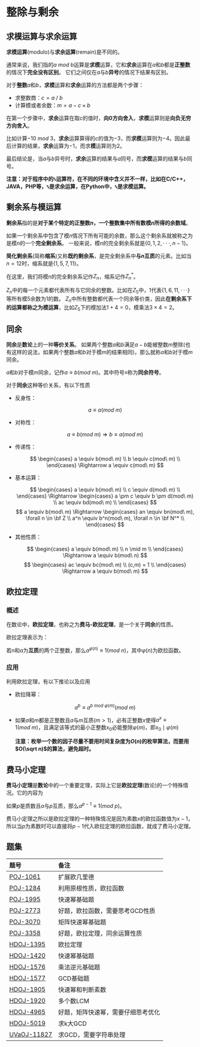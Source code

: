 # 整除与剩余

## 求模运算与求余运算

**求模运算**(modulo)与**求余运算**(remain)是不同的。

通常来说，我们指的$a\ mod\ b$运算是**求模**运算，它和**求余**运算在$a$和$b$都是**正整数**的情况下**完全没有区别**。
它们之间仅在$a$与$b$**异号**的情况下结果有区别。

对于**整数**$a$和$b$，**求模**运算和**求余**运算的方法都是两个步骤：

* 求整数商：$c = a\ /\ b$
* 计算模或者余数：$m = a - c \times b$

在第一个步骤中，**求余**运算在取$c$的值时，**向0方向舍入**，**求模**运算则是**向负无穷方向舍入**。

比如计算$-10\ mod\ 3$，**求余**运算算得的$c$的值为$-3$，而**求模**运算则为$-4$。因此最后计算的结果，**求余**运算为$-1$，而求**模**运算则为$2$。

最后结论是，当$a$与$b$异号时，**求余**运算的结果与$a$同号，而**求模**运算的结果与$b$同号。

**注意：对于程序中的`%`运算符，在不同的环境中含义并不一样，比如在C/C++，JAVA，PHP等，`%`是求余运算，在Python中，`%`是求模运算。**

## 剩余系与模运算

**剩余系**指的是**对于某个特定的正整数$n$，一个整数集中所有数模$n$所得的余数域**。

如果一个剩余系中包含了模$n$情况下所有可能的余数，那么这个剩余系就被称之为是模$n$的一个**完全剩余系**。
一般来说，模$n$的完全剩余系就是$\lbrace 0, 1, 2, ···, n-1 \rbrace$。

**简化剩余系**(简称**缩系**)又称**既约剩余系**，是完全剩余系中**与$n$互质**的元素。比如当$n = 12$时，缩系就是$\lbrace 1, 5, 7, 11 \rbrace$。

在这里，我们将模n的完全剩余系记作$Z_n$，缩系记作$Z_n^*$。

$Z_n$中的每一个元素都代表所有与它同余的整数。比如在$Z_5$中，$1$代表$\lbrace 1, 6, 11, ··· \rbrace$等所有模$5$余数为$1$的数。
$Z_n$中所有整数都代表一个同余等价类，因此**在剩余系下的运算都称之为模运算**，比如$Z_5$下的模加法$1 + 4 = 0$，模乘法$3 \times 4 = 2$。

## 同余

**同余**是**数论**上的一种**等价关系**。
如果两个整数$a$和$b$满足$a - b$能被整数$m$整除(也有这样的说法，如果两个整数$a$和$b$对于模$m$的结果相同)，那么就称$a$和$b$对于模$m$同余。

$a$和$b$对于模$m$同余，记作$a \equiv b(mod\ m)$。其中符号$\equiv$称为**同余符号**。

对于**同余**这种等价关系，有以下性质

* 反身性：

    $$a \equiv a(mod\ m)$$

* 对称性：

    $$a \equiv b(mod\ m) \Rightarrow b \equiv a(mod\ m)$$

* 传递性：

    $$
    \begin{cases}
    a \equiv b(mod\ m) \\
    b \equiv c(mod\ m) \\
    \end{cases}
    \Rightarrow a \equiv c(mod\ m)
    $$

* 基本运算：

    $$
    \begin{cases}
    a \equiv b(mod\ m) \\
    c \equiv d(mod\ m) \\
    \end{cases}
    \Rightarrow
    \begin{cases}
    a \pm c \equiv b \pm d(mod\ m) \\
    ac \equiv bd(mod\ m) \\
    \end{cases}
    $$
    $$
    a \equiv b(mod\ m) \Rightarrow
    \begin{cases}
    an \equiv bn(mod\ m), \forall n \in \bf Z \\
    a^n \equiv b^n(mod\ m), \forall n \in \bf N^* \\
    \end{cases}
    $$

* 其他性质：

    $$
    \begin{cases}
    a \equiv b(mod\ m) \\
    n \mid m \\
    \end{cases}
    \Rightarrow a \equiv b(mod\ n)
    $$
    $$
    \begin{cases}
    ac \equiv bc(mod\ m) \\
    (c,m) = 1 \\
    \end{cases}
    \Rightarrow a \equiv b(mod\ m)
    $$

## 欧拉定理

### 概述

在数论中，**欧拉定理**，也称之为**费马-欧拉定理**，是一个关于**同余**的性质。

欧拉定理表示为：

若$n$和$a$为**互质**的两个正整数，那么$a^{\varphi(n)} \equiv 1(mod\ n)$，其中$\varphi(n)$为欧拉函数。

### 应用

利用欧拉定理，有以下推论以及应用

* 欧拉降幂：

    $$a^b \equiv a^{b\ mod\ \varphi(m)}(mod\ m)$$

* 如果$a$和$m$都是正整数且$a$与$m$互质$(m>1)$，必有正整数$x$使得$a^x \equiv 1(mod\ m)$，且满足该等式的最小正整数$x_0$必能整除$\varphi(m)$，即$x_0 \mid \varphi(m)$

    **注意：枚举一个数的因子尽量不要用时间复杂度为$O(n)$的枚举算法，而要用$O(\sqrt n)$的算法，避免超时。**

## 费马小定理

**费马小定理**是**数论**中的一个重要定理，实际上它是**欧拉定理**(数论)的一个特殊情况。它的内容为

如果$p$是质数且$a$与$p$互质，那么$a^{p-1} \equiv 1(mod\ p)$。

费马小定理之所以是欧拉定理的一种特殊情况是因为素数$x$的欧拉函数值为$x-1$，所以当$p$为素数时可以直接将$p-1$代入欧拉定理的欧拉函数，就成了费马小定理。

## 题集

|题号                   |备注                               |
|:----------------------|:----------------------------------|
|[POJ-1061][PKU1061]    |扩展欧几里德                       |
|[POJ-1284][PKU1284]    |利用原根性质，欧拉函数             |
|[POJ-1995][PKU1995]    |快速幂基础题                       |
|[POJ-2773][PKU2773]    |好题，欧拉函数，需要思考GCD性质    |
|[POJ-3070][PKU3070]    |矩阵快速幂基础题                   |
|[POJ-3358][PKU3358]    |好题，欧拉定理，同余运算性质       |
|[HDOJ-1395][HDU1395]   |欧拉定理                           |
|[HDOJ-1420][HDU1420]   |快速幂基础题                       |
|[HDOJ-1576][HDU1576]   |乘法逆元基础题                     |
|[HDOJ-1577][HDU1577]   |GCD基础题                          |
|[HDOJ-1905][HDU1905]   |快速幂和判断素数                   |
|[HDOJ-1920][HDU1920]   |多个数LCM                          |
|[HDOJ-4965][HDU4965]   |好题，矩阵快速幂，需要仔细思考优化 |
|[HDOJ-5019][HDU5019]   |求k大GCD                           |
|[UVaOJ-11827][UVa11827]|求GCD，需要字符串处理              |

[PKU1061]:http://poj.org/problem?id=1061 "青蛙的约会"
[PKU1284]:http://poj.org/problem?id=1284 "Primitive Roots"
[PKU1995]:http://poj.org/problem?id=1995 "Raising Modulo Numbers"
[PKU2773]:http://poj.org/problem?id=2773 "Happy 2006"
[PKU3070]:http://poj.org/problem?id=3070 "Fibonacci"
[PKU3358]:http://poj.org/problem?id=3358 "Period of an Infinite Binary Expansion"
[HDU1395]:http://acm.hdu.edu.cn/showproblem.php?pid=1395 "2^x mod n = 1"
[HDU1420]:http://acm.hdu.edu.cn/showproblem.php?pid=1420 "Prepared for New Acmer"
[HDU1576]:http://acm.hdu.edu.cn/showproblem.php?pid=1576 "A/B"
[HDU1577]:http://acm.hdu.edu.cn/showproblem.php?pid=1577 "WisKey的眼神"
[HDU1905]:http://acm.hdu.edu.cn/showproblem.php?pid=1905 "Pseudoprime numbers"
[HDU1920]:http://acm.hdu.edu.cn/showproblem.php?pid=1920 "Jackpot"
[HDU4965]:http://acm.hdu.edu.cn/showproblem.php?pid=4965 "Fast Matrix Calculation"
[HDU5019]:http://acm.hdu.edu.cn/showproblem.php?pid=5019 "Revenge of GCD"
[UVa11827]:http://uva.onlinejudge.org/index.php?option=com_onlinejudge&Itemid=8&page=show_problem&problem=2927
